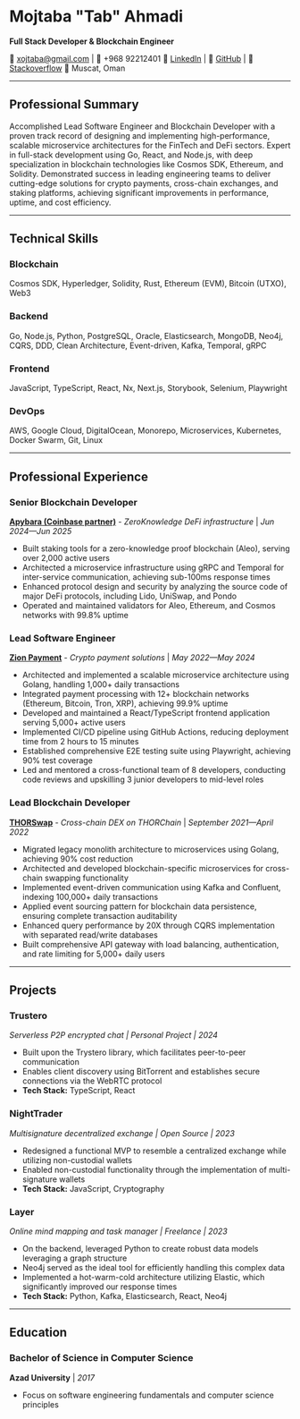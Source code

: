 # Mojtaba "Tab" Ahmadi
**Full Stack Developer & Blockchain Engineer**

📧 xojtaba@gmail.com | 📱 +968 92212401
🔗 [LinkedIn](https://linkedin.com/in/TabbyCode) | 🐙 [GitHub](https://github.com/TabbyCode) | 🤖 [Stackoverflow](https://stackoverflow.com/users/4155138/tab)
📍 Muscat, Oman

---

## Professional Summary

Accomplished Lead Software Engineer and Blockchain Developer with a proven track record of designing and implementing high-performance, scalable microservice architectures for the FinTech and DeFi sectors. Expert in full-stack development using Go, React, and Node.js, with deep specialization in blockchain technologies like Cosmos SDK, Ethereum, and Solidity. Demonstrated success in leading engineering teams to deliver cutting-edge solutions for crypto payments, cross-chain exchanges, and staking platforms, achieving significant improvements in performance, uptime, and cost efficiency.

---

## Technical Skills

### Blockchain
Cosmos SDK, Hyperledger, Solidity, Rust, Ethereum (EVM), Bitcoin (UTXO), Web3

### Backend
Go, Node.js, Python, PostgreSQL, Oracle, Elasticsearch, MongoDB, Neo4j, CQRS, DDD, Clean Architecture, Event-driven, Kafka, Temporal, gRPC

### Frontend
JavaScript, TypeScript, React, Nx, Next.js, Storybook, Selenium, Playwright

### DevOps
AWS, Google Cloud, DigitalOcean, Monorepo, Microservices, Kubernetes, Docker Swarm, Git, Linux

---

## Professional Experience

### Senior Blockchain Developer
**[Apybara (Coinbase partner)](https://www.staking.xyz/)** - *ZeroKnowledge DeFi infrastructure* | *Jun 2024—Jun 2025*
- Built staking tools for a zero-knowledge proof blockchain (Aleo), serving over 2,000 active users
- Architected a microservice infrastructure using gRPC and Temporal for inter-service communication, achieving sub-100ms response times
- Enhanced protocol design and security by analyzing the source code of major DeFi protocols, including Lido, UniSwap, and Pondo
- Operated and maintained validators for Aleo, Ethereum, and Cosmos networks with 99.8% uptime

### Lead Software Engineer
**[Zion Payment](https://zionpayment.com/)** - *Crypto payment solutions* | *May 2022—May 2024*
- Architected and implemented a scalable microservice architecture using Golang, handling 1,000+ daily transactions
- Integrated payment processing with 12+ blockchain networks (Ethereum, Bitcoin, Tron, XRP), achieving 99.9% uptime
- Developed and maintained a React/TypeScript frontend application serving 5,000+ active users
- Implemented CI/CD pipeline using GitHub Actions, reducing deployment time from 2 hours to 15 minutes
- Established comprehensive E2E testing suite using Playwright, achieving 90% test coverage
- Led and mentored a cross-functional team of 8 developers, conducting code reviews and upskilling 3 junior developers to mid-level roles

### Lead Blockchain Developer
**[THORSwap](https://www.thorswap.finance/)** - *Cross-chain DEX on THORChain* | *September 2021—April 2022*
- Migrated legacy monolith architecture to microservices using Golang, achieving 90% cost reduction
- Architected and developed blockchain-specific microservices for cross-chain swapping functionality
- Implemented event-driven communication using Kafka and Confluent, indexing 100,000+ daily transactions
- Applied event sourcing pattern for blockchain data persistence, ensuring complete transaction auditability
- Enhanced query performance by 20X through CQRS implementation with separated read/write databases
- Built comprehensive API gateway with load balancing, authentication, and rate limiting for 5,000+ daily users

---

## Projects

### Trustero
*Serverless P2P encrypted chat | Personal Project | 2024*
- Built upon the Trystero library, which facilitates peer-to-peer communication
- Enables client discovery using BitTorrent and establishes secure connections via the WebRTC protocol
- **Tech Stack:** TypeScript, React

### NightTrader
*Multisignature decentralized exchange | Open Source | 2023*
- Redesigned a functional MVP to resemble a centralized exchange while utilizing non-custodial wallets
- Enabled non-custodial functionality through the implementation of multi-signature wallets
- **Tech Stack:** JavaScript, Cryptography

### Layer
*Online mind mapping and task manager | Freelance | 2023*
- On the backend, leveraged Python to create robust data models leveraging a graph structure
- Neo4j served as the ideal tool for efficiently handling this complex data
- Implemented a hot-warm-cold architecture utilizing Elastic, which significantly improved our response times
- **Tech Stack:** Python, Kafka, Elasticsearch, React, Neo4j

---

## Education

### Bachelor of Science in Computer Science
**Azad University** | *2017*
- Focus on software engineering fundamentals and computer science principles
